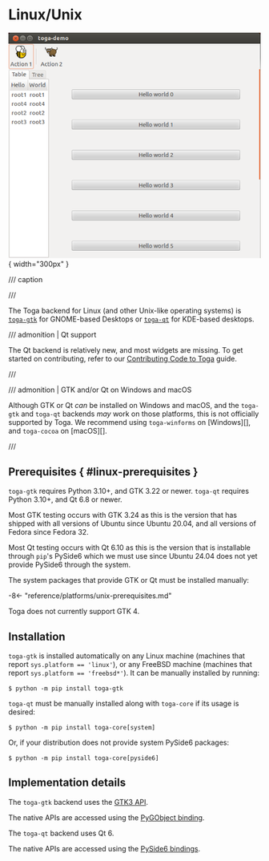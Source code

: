 # Linux/Unix

![image](../images/gtk.png){ width="300px" }

/// caption

///

<!-- TODO: Update alt text -->

The Toga backend for Linux (and other Unix-like operating systems) is [`toga-gtk`](https://github.com/beeware/toga/tree/main/gtk) for
GNOME-based Desktops or [`toga-qt`](https://github.com/beeware/toga/tree/main/qt) for KDE-based desktops.

/// admonition | Qt support

The Qt backend is relatively new, and most widgets are missing.  To get started on
contributing, refer to our [Contributing Code to Toga](/how-to/contribute/code.md) guide.

///

/// admonition | GTK and/or Qt on Windows and macOS

Although GTK or Qt *can* be installed on Windows and macOS, and the `toga-gtk` and `toga-qt` backends *may* work on those platforms, this is not officially supported by Toga. We recommend using `toga-winforms` on [Windows][], and `toga-cocoa` on [macOS][].

///

## Prerequisites  { #linux-prerequisites }

`toga-gtk` requires Python 3.10+, and GTK 3.22 or newer.  `toga-qt` requires Python 3.10+, and Qt 6.8 or newer.

Most GTK testing occurs with GTK 3.24 as this is the version that has shipped with all versions of Ubuntu since Ubuntu 20.04, and all versions of Fedora since Fedora 32.

Most Qt testing occurs with Qt 6.10 as this is the version that is installable through ``pip``'s PySide6 which we must use since Ubuntu 24.04 does not yet provide PySide6 through the system.

The system packages that provide GTK or Qt must be installed manually:

-8<- "reference/platforms/unix-prerequisites.md"

Toga does not currently support GTK 4.

## Installation

`toga-gtk` is installed automatically on any Linux machine (machines that report `sys.platform == 'linux'`), or any FreeBSD machine (machines that report `sys.platform == 'freebsd*'`). It can be manually installed by running:

```console
$ python -m pip install toga-gtk
```

`toga-qt` must be manually installed along with ``toga-core`` if its usage is desired:

```console
$ python -m pip install toga-core[system]
```

Or, if your distribution does not provide system PySide6 packages:

```console
$ python -m pip install toga-core[pyside6]
```

## Implementation details

The `toga-gtk` backend uses the [GTK3 API](https://docs.gtk.org/gtk3/).

The native APIs are accessed using the [PyGObject binding](https://pygobject.readthedocs.io).

The `toga-qt` backend uses Qt 6.

The native APIs are accessed using the [PySide6 bindings](https://www.qt.io/development/qt-framework/python-bindings).
